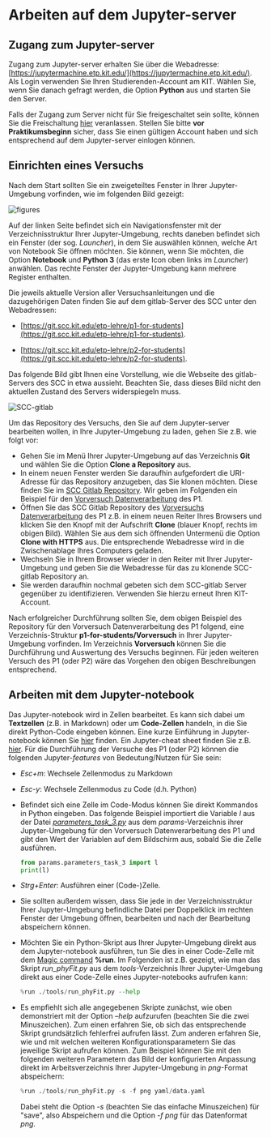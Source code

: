 # Arbeiten auf dem Jupyter-server

## Zugang zum Jupyter-server

Zugang zum Jupyter-server erhalten Sie über die Webadresse: [https://jupytermachine.etp.kit.edu/](https://jupytermachine.etp.kit.edu/). Als Login verwenden Sie Ihren Studierenden-Account am KIT. Wählen Sie, wenn Sie danach gefragt werden, die Option **Python** aus und starten Sie den Server. 

Falls der Zugang zum Server nicht für Sie freigeschaltet sein sollte, können Sie die Freischaltung [hier](https://comp.physik.kit.edu/Account/) veranlassen. Stellen Sie bitte **vor Praktikumsbeginn** sicher, dass Sie einen gültigen Account haben und sich entsprechend auf dem Jupyter-server einlogen können. 

## Einrichten eines Versuchs

Nach dem Start sollten Sie ein zweigeteiltes Fenster in Ihrer Jupyter-Umgebung vorfinden, wie im folgenden Bild gezeigt: 

<img src="/home/rwolf/Data/Vorlesungen/2022/2022-WS-P1/p1-for-students/figures/JupyterAccount.png" alt="figures" style="zoom:100%;" />

Auf der linken Seite befindet sich ein Navigationsfenster mit der Verzeichnisstruktur Ihrer Jupyter-Umgebung, rechts daneben befindet sich ein Fenster (der sog. *Launcher*), in dem Sie auswählen können, welche Art von Notebook Sie öffnen möchten. Sie können, wenn Sie möchten, die Option **Notebook** und  **Python 3** (das erste Icon oben links im *Launcher*) anwählen. Das rechte Fenster der Jupyter-Umgebung kann mehrere Register enthalten.  

Die jeweils aktuelle Version aller Versuchsanleitungen und die dazugehörigen Daten finden Sie auf dem gitlab-Server des SCC unter den Webadressen: 

* [https://git.scc.kit.edu/etp-lehre/p1-for-students](https://git.scc.kit.edu/etp-lehre/p1-for-students). 

* [https://git.scc.kit.edu/etp-lehre/p2-for-students](https://git.scc.kit.edu/etp-lehre/p2-for-students). 

Das folgende Bild gibt Ihnen eine Vorstellung, wie die Webseite des gitlab-Servers des SCC in etwa aussieht. Beachten Sie, dass dieses Bild nicht den aktuellen Zustand des Servers widerspiegeln muss.  

![SCC-gitlab](/home/rwolf/Data/Vorlesungen/2022/2022-WS-P1/p1-for-students/figures/scc_gitlab.png)

Um das Repository des Versuchs, den Sie auf dem Jupyter-server bearbeiten wollen, in Ihre Jupyter-Umgebung zu laden, gehen Sie z.B. wie folgt vor: 

- Gehen Sie im Menü Ihrer Jupyter-Umgebung auf das Verzeichnis **Git** und wählen Sie die Option **Clone a Repository** aus. 
- In einem neuen Fenster werden Sie daraufhin aufgefordert die URI-Adresse für das Repository anzugeben, das Sie klonen möchten. Diese finden Sie im [SCC Gitlab Repository](https://git.scc.kit.edu/etp-lehre/p1-for-students). Wir geben im Folgenden ein Beispiel für den [Vorversuch Datenverarbeitung](https://git.scc.kit.edu/etp-lehre/p1-for-students/-/tree/main/Vorversuch) des P1.
- Öffnen Sie das SCC Gitlab Repository des [Vorversuchs Datenverarbeitung](https://git.scc.kit.edu/etp-lehre/p1-for-students/-/tree/main/Vorversuch) des P1 z.B. in einem neuen Reiter Ihres Browsers und klicken Sie den Knopf mit der Aufschrift **Clone** (blauer Knopf, rechts im obigen Bild). Wählen Sie aus dem sich öffnenden Untermenü die Option **Clone with HTTPS** aus. Die entsprechende Webadresse wird in die Zwischenablage Ihres Computers geladen.
- Wechseln Sie in Ihrem Browser wieder in den Reiter mit Ihrer Jupyter-Umgebung und geben Sie die Webadresse für das zu klonende SCC-gitlab Repository an. 
- Sie werden daraufhin nochmal gebeten sich dem SCC-gitlab Server gegenüber zu identifizieren. Verwenden Sie hierzu erneut Ihren KIT-Account. 

Nach erfolgreicher Durchführung sollten Sie, dem obigen Beispiel des Repository für den Vorversuch Datenverarbeitung des P1 folgend, eine Verzeichnis-Struktur **p1-for-students/Vorversuch** in Ihrer Jupyter-Umgebung vorfinden. Im Verzeichnis **Vorversuch** können Sie die Durchführung und Auswertung des Versuchs beginnen. Für jeden weiteren Versuch des P1 (oder P2) wäre das Vorgehen den obigen Beschreibungen entsprechend.

## Arbeiten mit dem Jupyter-notebook

Das Jupyter-notebook wird in Zellen bearbeitet. Es kann sich dabei um **Textzellen** (z.B. in Markdown) oder um **Code-Zellen** handeln, in die Sie direkt Python-Code eingeben können. Eine kurze Einführung in Jupyter-notebook können Sie [hier](https://www-ekp.physik.uni-karlsruhe.de/~quast/jupyter/jupyterTutorial.html) finden. Ein Jupyter-cheat sheet finden Sie z.B. [hier](https://www.edureka.co/blog/wp-content/uploads/2018/10/Jupyter_Notebook_CheatSheet_Edureka.pdf). Für die Durchführung der Versuche des P1 (oder P2) können die folgenden Jupyter-*features* von Bedeutung/Nutzen für Sie sein: 

- *Esc+m*: Wechsele Zellenmodus zu Markdown

- *Esc-y*: Wechsele Zellenmodus zu Code (d.h. Python)

- Befindet sich eine Zelle im Code-Modus können Sie direkt Kommandos in Python eingeben. Das folgende Beispiel importiert die Variable $l$ aus der Datei [*parameters_task_3.py*](https://git.scc.kit.edu/etp-lehre/p1-for-students/-/blob/main/Vorversuch/params/parameters_task_3.py) aus dem *params*-Verzeichnis ihrer Jupyter-Umgebung für den Vorversuch Datenverarbeitung des P1 und gibt den Wert der Variablen auf dem Bildschirm aus, sobald Sie die Zelle ausführen. 

  ```python
  from params.parameters_task_3 import l
  print(l)
  ```

- *Strg+Enter*: Ausführen einer (Code-)Zelle.

- Sie sollten außerdem wissen, dass Sie jede in der Verzeichnisstruktur Ihrer Jupyter-Umgebung befindliche Datei per Doppelklick im rechten Fenster der Umgebung öffnen, bearbeiten und nach der Bearbeitung abspeichern können. 

- Möchten Sie ein Python-Skript aus Ihrer Jupyter-Umgebung direkt aus dem Jupyter-notebook ausführen, tun Sie dies in einer Code-Zelle mit dem  [Magic command](https://ipython.readthedocs.io/en/stable/interactive/magics.html) **%run**. Im Folgenden ist z.B. gezeigt, wie man das Skript *run_phyFit.py* aus dem *tools*-Verzeichnis Ihrer Jupyter-Umgebung direkt aus einer Code-Zelle eines Jupyter-notebooks aufrufen kann: 

  ```python
  %run ./tools/run_phyFit.py --help
  ```

- Es empfiehlt sich alle angegebenen Skripte zunächst, wie oben demonstriert mit der Option *–help* aufzurufen (beachten Sie die zwei Minuszeichen). Zum einen erfahren Sie, ob sich das entsprechende Skript grundsätzlich fehlerfrei aufrufen lässt. Zum anderen erfahren Sie, wie und mit welchen weiteren Konfigurationsparametern Sie das jeweilige Skript aufrufen können. Zum Beispiel können Sie mit den folgenden weiteren Parametern das Bild der konfigurierten Anpassung direkt im Arbeitsverzeichnis Ihrer Jupyter-Umgebung in *png*-Format abspeichern:

  ```python
  %run ./tools/run_phyFit.py -s -f png yaml/data.yaml
  ```

  Dabei steht die Option *-s* (beachten Sie das einfache Minuszeichen) für "save", also Abspeichern und die Option *-f png* für das Datenformat *png*.   

